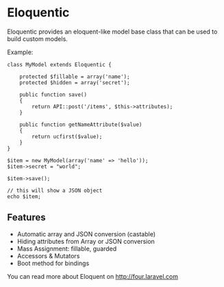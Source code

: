 Eloquentic
==========

Eloquentic provides an eloquent-like model base class that can be used to build custom models.

Example:

    class MyModel extends Eloquentic {

    	protected $fillable = array('name');
    	protected $hidden = array('secret');

    	public function save() 
    	{
    		return API::post('/items', $this->attributes);
    	}

    	public function getNameAttribute($value)
	    {
	        return ucfirst($value);
	    }
    }

    $item = new MyModel(array('name' => 'hello'));
    $item->secret = "world";

    $item->save();

    // this will show a JSON object
    echo $item;

Features
--------

 - Automatic array and JSON conversion (castable)
 - Hiding attributes from Array or JSON conversion
 - Mass Assignment: fillable, guarded
 - Accessors & Mutators
 - Boot method for bindings

You can read more about Eloquent on http://four.laravel.com